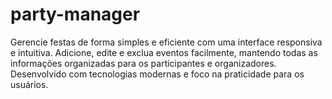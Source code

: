 # party-manager
Gerencie festas de forma simples e eficiente com uma interface responsiva e intuitiva. Adicione, edite e exclua eventos facilmente, mantendo todas as informações organizadas para os participantes e organizadores. Desenvolvido com tecnologias modernas e foco na praticidade para os usuários.
